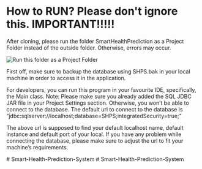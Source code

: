 # How to RUN? Please don't ignore this. IMPORTANT!!!!!

After cloning, please run the folder SmartHealthPrediction as a Project Folder instead of the outside folder. Otherwise, errors may occur.

<img src="https://i.imgur.com/I7KtBAS.jpeg" alt="Run this folder as a Project Folder" style="max-width:100%;" >

First off, make sure to backup the database using SHPS.bak in your local machine in order to access it in the application.

For developers, you can run this program in your favourite IDE, specifically, the Main class. Note: Please make sure you already added the SQL JDBC JAR file in your Project Settings section. Otherwise, you won’t be able to connect to the database.
The default url to connect to the database is 
“jdbc:sqlserver://localhost;database=SHPS;integratedSecurity=true;”

The above url is supposed to find your default localhost name, default instance and default port of your local. If you have any problem while connecting the database, please make sure to adjust the url to fit your machine’s requirements. 

#   S m a r t - H e a l t h - P r e d i c t i o n - S y s t e m  
 #   S m a r t - H e a l t h - P r e d i c t i o n - S y s t e m  
 
